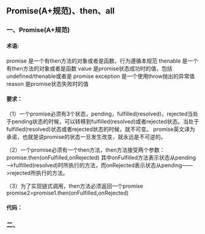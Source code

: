 ## Promise(A+规范)、then、all


### 一、Promise(A+规范)
#### 术语:
promise 是一个有then方法的对象或者是函数，行为遵循本规范
thenable 是一个有then方法的对象或者是函数
value 是promise状态成功时的值，包括 undefined/thenable或者是 promise
exception 是一个使用throw抛出的异常值
reason 是promise状态失败时的值

#### 要求：
（1）一个promise必须有3个状态，pending，fulfilled(resolved)，rejected当处于pending状态的时候，可以转移到fulfilled(resolved)或者rejected状态。当处于fulfilled(resolved)状态或者rejected状态的时候，就不可变。
promise英文译为承诺，也就是说promise的状态一旦发生改变，就永远是不可逆的。

（2）一个promise必须有一个then方法，then方法接受两个参数：
promise.then(onFulfilled,onRejected)
其中onFulfilled方法表示状态从pending——>fulfilled(resolved)时所执行的方法，而onRejected表示状态从pending——>rejected所执行的方法。

（3）为了实现链式调用，then方法必须返回一个promise
promise2=promise1.then(onFulfilled,onRejected)

#### 代码：

### 二、
